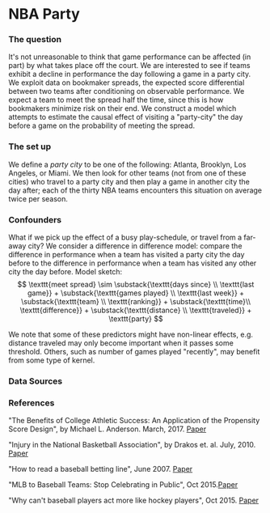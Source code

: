 # NBA Party

### The question
It's not unreasonable to think that game performance can be affected (in part) by what takes place off the court. We are interested to see if teams exhibit a decline in performance the day following a game in a party city. We exploit data on bookmaker spreads, the expected score differential between two teams after conditioning on observable performance. We expect a team to meet the spread half the time, since this is how bookmakers minimize risk on their end. We construct a model which attempts to estimate the causal effect of  visiting a "party-city" the day before a game on the probability of meeting the spread.

### The set up
We define a *party city* to be one of the following: Atlanta, Brooklyn, Los Angeles, or Miami. We then look for other teams (not from one of these cities)
who travel to a party city and then play a game in another city the day after; each of the thirty NBA teams encounters this situation on average twice per season.

### Confounders
What if we pick up the effect of a busy play-schedule, or travel from a far-away city? We consider a difference in difference model: compare the difference in performance when a team has visited a party city the day before to the difference in performance when a team has visited any other city the day before. Model sketch:
$$
\texttt{meet spread} \sim \substack{\texttt{days since} \\ \texttt{last game}} + \substack{\texttt{games played} \\ \texttt{last week}} + \substack{\texttt{team} \\ \texttt{ranking}} + \substack{\texttt{time}\\ \texttt{difference}} + \substack{\texttt{distance} \\ \texttt{traveled}} + \texttt{party}
$$

We note that some of these predictors might have non-linear effects, e.g. distance traveled may only become important when it passes some threshold. Others, such as number of games played "recently", may benefit from some type of kernel.

### Data Sources

### References
"The Benefits of College Athletic Success: An Application of the Propensity Score Design", by Michael L. Anderson. March, 2017. [Paper](http://www.mitpressjournals.org/doi/pdfplus/10.1162/REST_a_00589)

"Injury in the National Basketball Association", by Drakos et. al. July, 2010. [Paper](https://www.ncbi.nlm.nih.gov/pmc/articles/PMC3445097/)

"How to read a baseball betting line", June 2007. [Paper](http://bleacherreport.com/articles/1113-how-to-read-a-baseball-betting-line)

"MLB to Baseball Teams: Stop Celebrating in Public", Oct 2015.[Paper](http://www.esquire.com/sports/news/a39092/mlb-players-spraying-champagne-partying-rules/)

"Why can't baseball players act more like hockey players", Oct 2015. [Paper](http://www.thehockeynews.com/news/article/why-cant-baseball-players-act-more-like-hockey-players)
